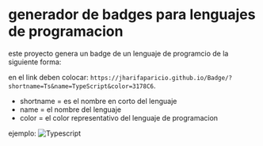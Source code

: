 # generador de badges para lenguajes de programacion

este proyecto genera un badge de un lenguaje de programcio de la siguiente forma:

en el link deben colocar: `https://jharifaparicio.github.io/Badge/?shortname=Ts&name=TypeScript&color=3178C6`.

- shortname = es el nombre en corto del lenguaje
- name = el nombre del lenguaje
- color = el color representativo del lenguaje de programacion

ejemplo:
![[Typescript](https://jharifaparicio.github.io/Badge/?shortname=Ts&name=TypeScript&color=3178C6)](https://www.typescriptlang.org/)
